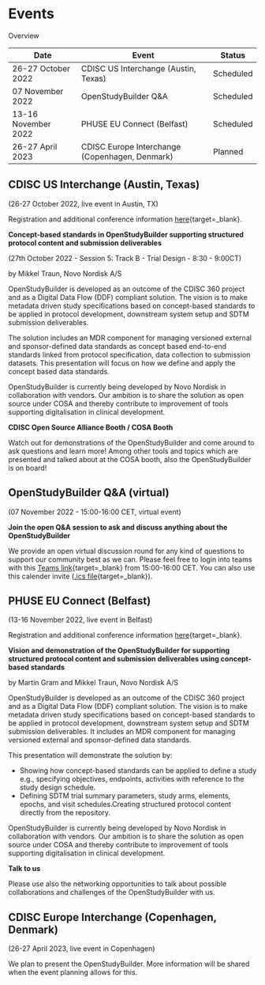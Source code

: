 # Events

Overview

Date | Event | Status 
-- | -- | -- 
26-27 October 2022 | CDISC US Interchange (Austin, Texas) |  Scheduled   
07 November 2022 | OpenStudyBuilder Q&A | Scheduled 
13-16 November 2022 | PHUSE EU Connect (Belfast) |  Scheduled 
26-27 April 2023 | CDISC Europe Interchange (Copenhagen, Denmark) |  Planned

## CDISC US Interchange (Austin, Texas)

(26-27 October 2022, live event in Austin, TX)

Registration and additional conference information [here](https://www.cdisc.org/events/interchange/2022-us-interchange){target=_blank}.

**Concept-based standards in OpenStudyBuilder supporting structured protocol content and submission deliverables**

(27th October 2022 - Session 5: Track B - Trial Design - 8:30 - 9:00CT)

by Mikkel Traun, Novo Nordisk A/S

OpenStudyBuilder is developed as an outcome of the CDISC 360 project and as a Digital Data Flow (DDF) compliant solution. The vision is to make metadata driven study specifications based on concept-based standards to be applied in protocol development, downstream system setup and SDTM submission deliverables.

The solution includes an MDR component for managing versioned external and sponsor-defined data standards as concept based end-to-end standards linked from protocol specification, data collection to submission datasets. This presentation will focus on how we define and apply the concept based data standards.

OpenStudyBuilder is currently being developed by Novo Nordisk in collaboration with vendors. Our ambition is to share the solution as open source under COSA and thereby contribute to improvement of tools supporting digitalisation in clinical development.  

**CDISC Open Source Alliance Booth / COSA Booth**

Watch out for demonstrations of the OpenStudyBuilder and come around to ask questions and learn more! Among other tools and topics which are presented and talked about at the COSA booth, also the OpenStudyBuilder is on board!

## OpenStudyBuilder Q&A (virtual)

(07 November 2022 - 15:00-16:00 CET, virtual event)

**Join the open Q&A session to ask and discuss anything about the OpenStudyBuilder**

We provide an open virtual discussion round for any kind of questions to support our community best as we can. Please feel free to login into teams with this [Teams link](https://teams.microsoft.com/l/meetup-join/19%3ameeting_YWY4OWM1YzktYWEzZC00MjU3LWE1ZDEtMzdkMDg3YTY5YWI1%40thread.v2/0?context=%7b%22Tid%22%3a%22fdfed7bd-9f6a-44a1-b694-6e39c468c150%22%2c%22Oid%22%3a%22de39650c-9208-44e9-89ea-207fea8e0751%22%7d){target=_blank} from 15:00-16:00 CET. You can also use this calender invite ([.ics file](https://drive.google.com/file/d/1WRFIUKwjL-E7jExOxu8HyIan5D5TL0Tp/view?usp=sharing){target=_blank}).


## PHUSE EU Connect (Belfast)

(13-16 November 2022, live event in Belfast)

Registration and additional conference information [here](https://www.phuse-events.org/attend/frontend/reg/thome.csp?pageID=8190&eventID=16){target=_blank}.

**Vision and demonstration of the OpenStudyBuilder for supporting structured protocol content and submission deliverables using concept-based standards**

by Martin Gram and Mikkel Traun, Novo Nordisk A/S

OpenStudyBuilder is developed as an outcome of the CDISC 360 project and as a Digital Data Flow (DDF) compliant solution. The vision is to make metadata driven study specifications based on concept-based standards to be applied in protocol development, downstream system setup and SDTM submission deliverables. It includes an MDR component for managing versioned external and sponsor-defined data standards. 

This presentation will demonstrate the solution by:

- Showing how concept-based standards can be applied to define a study e.g., specifying objectives, endpoints, activities with reference to the study design schedule.
- Defining SDTM trial summary parameters, study arms, elements, epochs, and visit schedules.Creating structured protocol content directly from the repository.
 
OpenStudyBuilder is currently being developed by Novo Nordisk in collaboration with vendors. Our ambition is to share the solution as open source under COSA and thereby contribute to improvement of tools supporting digitalisation in clinical development.

**Talk to us**

Please use also the networking opportunities to talk about possible collaborations and challenges of the OpenStudyBuilder with us. 

## CDISC Europe Interchange (Copenhagen, Denmark)

(26-27 April 2023, live event in Copenhagen)

We plan to present the OpenStudyBuilder. More information will be shared when the event planning allows for this.